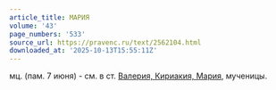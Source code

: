 ```yaml
---
article_title: МАРИЯ
volume: '43'
page_numbers: '533'
source_url: https://pravenc.ru/text/2562104.html
downloaded_at: '2025-10-13T15:55:11Z'
---
```


мц. (пам. 7 июня) - см. в ст. [Валерия, Кириакия, Мария](<https://pravenc.ru/text/Валерия  Кириакия  Мария.html>), мученицы.
